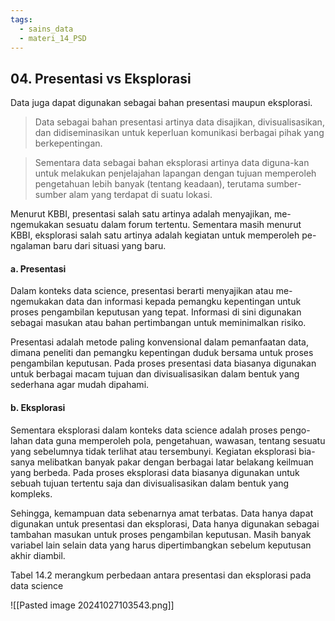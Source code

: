 ```yaml
---
tags:
  - sains_data
  - materi_14_PSD
---
```

## 04. Presentasi vs Eksplorasi

Data juga dapat digunakan sebagai bahan presentasi maupun eksplorasi.

>Data sebagai bahan presentasi artinya data disajikan, divisualisasikan, dan didiseminasikan untuk keperluan komunikasi berbagai pihak yang berkepentingan. 

>Sementara data sebagai bahan eksplorasi artinya data diguna-kan untuk melakukan penjelajahan lapangan dengan tujuan memperoleh pengetahuan lebih banyak (tentang keadaan), terutama sumber-sumber alam yang terdapat di suatu lokasi.


Menurut KBBI, presentasi salah satu artinya adalah menyajikan, me-ngemukakan sesuatu dalam forum tertentu. Sementara masih menurut KBBI, eksplorasi salah satu artinya adalah kegiatan untuk memperoleh pe-ngalaman baru dari situasi yang baru.

#### a. Presentasi

Dalam konteks data science, presentasi berarti menyajikan atau me-ngemukakan data dan informasi kepada pemangku kepentingan untuk proses pengambilan keputusan yang tepat. Informasi di sini digunakan sebagai masukan atau bahan pertimbangan untuk meminimalkan risiko.

Presentasi adalah metode paling konvensional dalam pemanfaatan data, dimana peneliti dan pemangku kepentingan duduk bersama untuk proses pengambilan keputusan. Pada proses presentasi data biasanya digunakan untuk berbagai macam tujuan dan divisualisasikan dalam bentuk yang sederhana agar mudah dipahami.

#### b. Eksplorasi

Sementara eksplorasi dalam konteks data science adalah proses pengo-lahan data guna memperoleh pola, pengetahuan, wawasan, tentang sesuatu yang sebelumnya tidak terlihat atau tersembunyi. Kegiatan eksplorasi bia-sanya melibatkan banyak pakar dengan berbagai latar belakang keilmuan yang berbeda. Pada proses eksplorasi data biasanya digunakan untuk sebuah tujuan tertentu saja dan divisualisasikan dalam bentuk yang kompleks.


Sehingga, kemampuan data sebenarnya amat terbatas. Data hanya dapat digunakan untuk presentasi dan eksplorasi, Data hanya digunakan sebagai tambahan masukan untuk proses pengambilan keputusan. Masih banyak variabel lain selain data yang harus dipertimbangkan sebelum keputusan akhir diambil.

Tabel 14.2 merangkum perbedaan antara presentasi dan eksplorasi pada data science

![[Pasted image 20241027103543.png]]

